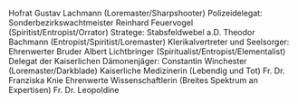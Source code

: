 

Hofrat Gustav Lachmann (Loremaster/Sharpshooter)
Polizeidelegat: Sonderbezirkswachtmeister Reinhard Feuervogel (Spiritist/Entropist/Orrator)
Stratege: Stabsfeldwebel a.D. Theodor Bachmann (Entropist/Spiritist/Loremaster)
Klerikalvertreter und Seelsorger: Ehrenwerter Bruder Albert Lichtbringer (Spiritualist/Entropist/Elementalist)
Delegat der Kaiserlichen Dämonenjäger: Constantin Winchester (Loremaster/Darkblade)
Kaiserliche Medizinerin (Lebendig und Tot) Fr. Dr. Franziska Knie
Ehrenwerte Wissenschaftlerin (Breites Spektrum an Expertisen) Fr. Dr. Leopoldine

